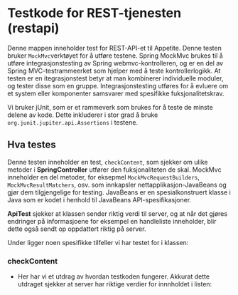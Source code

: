 # Testkode for REST-tjenesten (restapi)

Denne mappen inneholder test for REST-API-et til Appetite. Denne testen bruker `MockMvc`verktøyet for å utføre testene. Spring MockMvc brukes til å utføre integrasjonstesting av Spring webmvc-kontrolleren, og er en del av Spring MVC-testrammeerket som hjelper med å teste kontrollerlogikk. At testen er en itegrasjonstest betyr at man kombinerer individuelle moduler, og tester disse som en gruppe. Integrasjonstesting utføres for å evluere om et system eller komponenter samsvarer med spesifikke fuksjonalitetskrav. 

Vi bruker jUnit, som er et rammeverk som brukes for å teste de minste delene av kode. Dette inkluderer i stor grad å bruke `org.junit.jupiter.api.Assertions` i testene. 

## Hva testes
Denne testen inneholder en test, `checkContent`, som sjekker om ulike metoder i **SpringController** utfører den fuksjonaliteten de skal. MockMvc inneholder en del metoder, for eksepmel `MockMvcRequestBuilders`, `MockMvcResultMatchers`, osv. som innkapsler nettapplikasjon-JavaBeans og gjør dem tilgjengelige for testing. JavaBeans er en spesialkonstruert klasse i Java som er kodet i henhold til JavaBeans API-spesifikasjoner. 

**ApiTest** sjekker at klassen sender riktig verdi til server, og at når det gjøres endringer på informasjoene for eksempel en handleliste inneholder, blir dette også sendt op oppdattert riktig på server. 

Under ligger noen spesifikke tilfeller vi har testet for i klassen:

### checkContent
- Her har vi et utdrag av hvordan testkoden fungerer. Akkurat dette utdraget sjekker at server har riktige verdier for innnholdet i listen:
<!-- String expectedString = "{\"name\":\"Apitest\"," + 
                        "\"groceryItems\":" +
                            "[{\"groceryText\":\"Chocolate\",\"groceryUnits\":1,\"checked\":false}," +
                            "{\"groceryText\":\"Ice cream\",\"groceryUnits\":5,\"checked\":false}," +
                            "{\"groceryText\":\"More candy\",\"groceryUnits\":42,\"checked\":true}]}";

Assertions.assertEquals(expectedString, mockMvc.perform(MockMvcRequestBuilders
                                                .get("/shoppinglist/get/"+shoppingList.getName())
                                                .accept(MediaType.APPLICATION_JSON))
                                                .andExpect(MockMvcResultMatchers.status().isOk())
                                                .andReturn()
                                                .getResponse()
                                                .getContentAsString()); -->